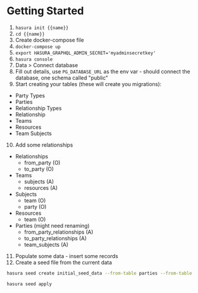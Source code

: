 # Getting Started

1. `hasura init {{name}}`
2. `cd {{name}}`
3. Create docker-compose file
4. `docker-compose up`
5. `export HASURA_GRAPHQL_ADMIN_SECRET='myadminsecretkey'`
6. `hasura console`
7. Data > Connect database 
8. Fill out details, use `PG_DATABASE_URL` as the env var - should connect the database, one schema called "public"
9. Start creating your tables (these will create you migrations):

- Party Types
- Parties
- Relationship Types
- Relationship
- Teams
- Resources
- Team Subjects
  
10. Add some relationships

- Relationships
  - from_party (O)
  - to_party (O)
- Teams
  - subjects (A)
  - resources (A)
- Subjects
  - team (O)
  - party (O)
- Resources
  - team (O)
- Parties (might need renaming)
  - from_party_relationships (A)
  - to_party_relationships (A)
  - team_subjects (A)

11. Populate some data - insert some records
12. Create a seed file from the current data

```bash
hasura seed create initial_seed_data --from-table parties --from-table party_types --from-table relationship_types --from-table relationships --from-table resources --from-table subjects --from-table teams
```

```bash
hasura seed apply
```


